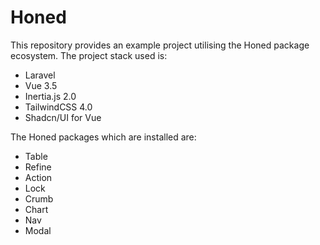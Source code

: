 # Honed

This repository provides an example project utilising the Honed package ecosystem. The project stack used is:
- Laravel
- Vue 3.5
- Inertia.js 2.0
- TailwindCSS 4.0
- Shadcn/UI for Vue

The Honed packages which are installed are:
- Table
- Refine
- Action
- Lock
- Crumb
- Chart
- Nav
- Modal